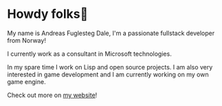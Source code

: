 # Howdy folks🤠

My name is Andreas Fuglesteg Dale, I'm a passionate fullstack developer from Norway!

I currently work as a consultant in Microsoft technologies.

In my spare time I work on Lisp and open source projects.
I am also very interested in game development and I am currently working on my own game engine.

Check out more on [my website](https://fuglesteg.net)!
